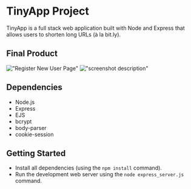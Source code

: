 # TinyApp Project

TinyApp is a full stack web application built with Node and Express that allows users to shorten long URLs (à la bit.ly).

## Final Product

!["Register New User Page"]("https://github.com/RongYangAriel/tinyapp/blob/master/docs/create%20new%20account.PNG")
!["screenshot description"](#)

## Dependencies

- Node.js
- Express
- EJS
- bcrypt
- body-parser
- cookie-session

## Getting Started

- Install all dependencies (using the `npm install` command).
- Run the development web server using the `node express_server.js` command.
